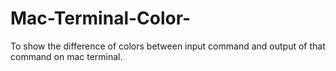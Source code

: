 # Mac-Terminal-Color-
To show the difference of colors between input command and output of that command on mac terminal.
